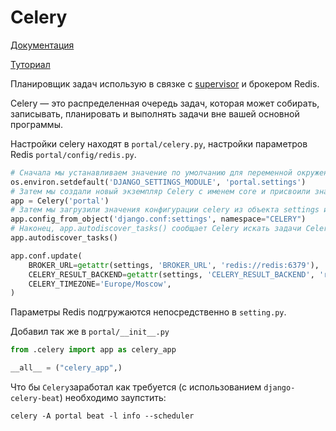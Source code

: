 # Celery

[Документация](https://docs.celeryq.dev/en/stable/index.html)

[Туториал](https://django.fun/ru/articles/tutorials/obrabotka-periodicheskih-zadach-v-django-s-pomoshyu-celery-i-docker/)


Планировщик задач использую в связке с [supervisor](supervisor.md) и брокером Redis.

Celery — это распределенная очередь задач, которая может собирать, записывать, планировать и выполнять задачи вне вашей основной программы.

Настройки celery находят в `portal/celery.py`, настройки параметров Redis `portal/config/redis.py`.

```python
# Сначала мы устанавливаем значение по умолчанию для переменной окружения DJANGO_SETTINGS_MODULE, чтобы Celery знал, как найти проект Django.
os.environ.setdefault('DJANGO_SETTINGS_MODULE', 'portal.settings')
# Затем мы создали новый экземпляр Celery с именем core и присвоили значение переменной с именем app.
app = Celery('portal')
# Затем мы загрузили значения конфигурации celery из объекта settings из django.conf. Мы использовали namespace="CELERY", чтобы предотвратить конфликты с другими настройками Django. Другими словами, все настройки конфигурации для Celery должны иметь префикс CELERY_.
app.config_from_object('django.conf:settings', namespace="CELERY")
# Наконец, app.autodiscover_tasks() сообщает Celery искать задачи Celery из приложений, определенных в настройках.УСТАНОВЛЕННЫЕ ПРИЛОЖЕНИЯ.
app.autodiscover_tasks()

app.conf.update(
    BROKER_URL=getattr(settings, 'BROKER_URL', 'redis://redis:6379'),
    CELERY_RESULT_BACKEND=getattr(settings, 'CELERY_RESULT_BACKEND', 'redis://redis:6379'),
    CELERY_TIMEZONE='Europe/Moscow',
)
```
Параметры Redis подгружаются непосредственно в `setting.py`.

Добавил так же в `portal/__init__.py`
```python
from .celery import app as celery_app

__all__ = ("celery_app",)
```

Что бы `Celery`заработал как требуется (с использованием `django-celery-beat`) необходимо заупстить:
```
celery -A portal beat -l info --scheduler
```